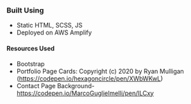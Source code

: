 ### Built Using
* Static HTML, SCSS, JS
* Deployed on AWS Amplify
#### Resources Used
* Bootstrap
* Portfolio Page Cards: Copyright (c) 2020 by Ryan Mulligan (https://codepen.io/hexagoncircle/pen/XWbWKwL)
* Contact Page Background- https://codepen.io/MarcoGuglielmelli/pen/lLCxy
